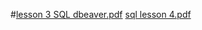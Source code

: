 #[lesson 3 SQL dbeaver.pdf](https://github.com/user-attachments/files/17581602/lesson.3.SQL.dbeaver.pdf)
[sql lesson 4.pdf](https://github.com/user-attachments/files/17581612/sql.lesson.4.pdf)
